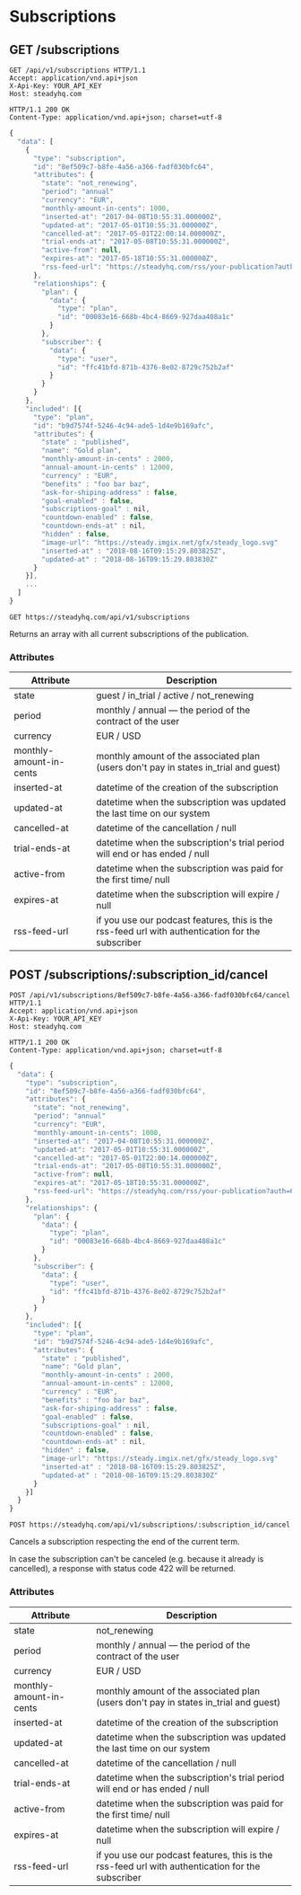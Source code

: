 # Subscriptions
## GET /subscriptions
```http
GET /api/v1/subscriptions HTTP/1.1
Accept: application/vnd.api+json
X-Api-Key: YOUR_API_KEY
Host: steadyhq.com
```
```http
HTTP/1.1 200 OK
Content-Type: application/vnd.api+json; charset=utf-8
```
```javascript
{
  "data": [
    {
      "type": "subscription",
      "id": "8ef509c7-b8fe-4a56-a366-fadf030bfc64",
      "attributes": {
        "state": "not_renewing",
        "period": "annual"
        "currency": "EUR",
        "monthly-amount-in-cents": 1000,
        "inserted-at": "2017-04-08T10:55:31.000000Z",
        "updated-at": "2017-05-01T10:55:31.000000Z",
        "cancelled-at": "2017-05-01T22:00:14.000000Z",
        "trial-ends-at": "2017-05-08T10:55:31.000000Z",
        "active-from": null,
        "expires-at": "2017-05-18T10:55:31.000000Z",
        "rss-feed-url": "https://steadyhq.com/rss/your-publication?auth=6d58b391-156a-4e88-93ff-3fe773f4394d"
      },
      "relationships": {
        "plan": {
          "data": {
            "type": "plan",
            "id": "00083e16-668b-4bc4-8669-927daa408a1c"
          }
        },
        "subscriber": {
          "data": {
            "type": "user",
            "id": "ffc41bfd-871b-4376-8e02-8729c752b2af"
          }
        }
      }
    },
    "included": [{
      "type": "plan",
      "id": "b9d7574f-5246-4c94-ade5-1d4e9b169afc",
      "attributes": {
        "state" : "published",
        "name": "Gold plan",
        "monthly-amount-in-cents" : 2000,
        "annual-amount-in-cents" : 12000,
        "currency" : "EUR",
        "benefits" : "foo bar baz",
        "ask-for-shiping-address" : false,
        "goal-enabled" : false,
        "subscriptions-goal" : nil,
        "countdown-enabled" : false,
        "countdown-ends-at" : nil,
        "hidden" : false,
        "image-url": "https://steady.imgix.net/gfx/steady_logo.svg"
        "inserted-at" : "2018-08-16T09:15:29.803825Z",
        "updated-at" : "2018-08-16T09:15:29.803830Z"
      }
    }],
    ...
  ]
}
```

`GET https://steadyhq.com/api/v1/subscriptions`

Returns an array with all current subscriptions of the publication.

### Attributes
Attribute | Description
--------- | -----------
state | guest / in_trial / active / not_renewing
period | monthly / annual — the period of the contract of the user
currency | EUR / USD
monthly-amount-in-cents | monthly amount of the associated plan (users don't pay in states in_trial and guest)
inserted-at | datetime of the creation of the subscription
updated-at | datetime when the subscription was updated the last time on our system
cancelled-at | datetime of the cancellation / null
trial-ends-at | datetime when the subscription's trial period will end or has ended / null
active-from | datetime when the subscription was paid for the first time/ null
expires-at | datetime when the subscription will expire / null
rss-feed-url | if you use our podcast features, this is the rss-feed url with authentication for the subscriber

## POST /subscriptions/:subscription_id/cancel
```http
POST /api/v1/subscriptions/8ef509c7-b8fe-4a56-a366-fadf030bfc64/cancel HTTP/1.1
Accept: application/vnd.api+json
X-Api-Key: YOUR_API_KEY
Host: steadyhq.com
```
```http
HTTP/1.1 200 OK
Content-Type: application/vnd.api+json; charset=utf-8
```
```javascript
{
  "data": {
    "type": "subscription",
    "id": "8ef509c7-b8fe-4a56-a366-fadf030bfc64",
    "attributes": {
      "state": "not_renewing",
      "period": "annual"
      "currency": "EUR",
      "monthly-amount-in-cents": 1000,
      "inserted-at": "2017-04-08T10:55:31.000000Z",
      "updated-at": "2017-05-01T10:55:31.000000Z",
      "cancelled-at": "2017-05-01T22:00:14.000000Z",
      "trial-ends-at": "2017-05-08T10:55:31.000000Z",
      "active-from": null,
      "expires-at": "2017-05-18T10:55:31.000000Z",
      "rss-feed-url": "https://steadyhq.com/rss/your-publication?auth=6d58b391-156a-4e88-93ff-3fe773f4394d"
    },
    "relationships": {
      "plan": {
        "data": {
          "type": "plan",
          "id": "00083e16-668b-4bc4-8669-927daa408a1c"
        }
      },
      "subscriber": {
        "data": {
          "type": "user",
          "id": "ffc41bfd-871b-4376-8e02-8729c752b2af"
        }
      }
    },
    "included": [{
      "type": "plan",
      "id": "b9d7574f-5246-4c94-ade5-1d4e9b169afc",
      "attributes": {
        "state" : "published",
        "name": "Gold plan",
        "monthly-amount-in-cents" : 2000,
        "annual-amount-in-cents" : 12000,
        "currency" : "EUR",
        "benefits" : "foo bar baz",
        "ask-for-shiping-address" : false,
        "goal-enabled" : false,
        "subscriptions-goal" : nil,
        "countdown-enabled" : false,
        "countdown-ends-at" : nil,
        "hidden" : false,
        "image-url": "https://steady.imgix.net/gfx/steady_logo.svg"
        "inserted-at" : "2018-08-16T09:15:29.803825Z",
        "updated-at" : "2018-08-16T09:15:29.803830Z"
      }
    }]
  }
}
```

`POST https://steadyhq.com/api/v1/subscriptions/:subscription_id/cancel`

Cancels a subscription respecting the end of the current term.

In case the subscription can't be canceled (e.g. because it already is cancelled),
a response with status code 422 will be returned.

### Attributes
Attribute | Description
--------- | -----------
state | not_renewing
period | monthly / annual — the period of the contract of the user
currency | EUR / USD
monthly-amount-in-cents | monthly amount of the associated plan (users don't pay in states in_trial and guest)
inserted-at | datetime of the creation of the subscription
updated-at | datetime when the subscription was updated the last time on our system
cancelled-at | datetime of the cancellation / null
trial-ends-at | datetime when the subscription's trial period will end or has ended / null
active-from | datetime when the subscription was paid for the first time/ null
expires-at | datetime when the subscription will expire / null
rss-feed-url | if you use our podcast features, this is the rss-feed url with authentication for the subscriber
